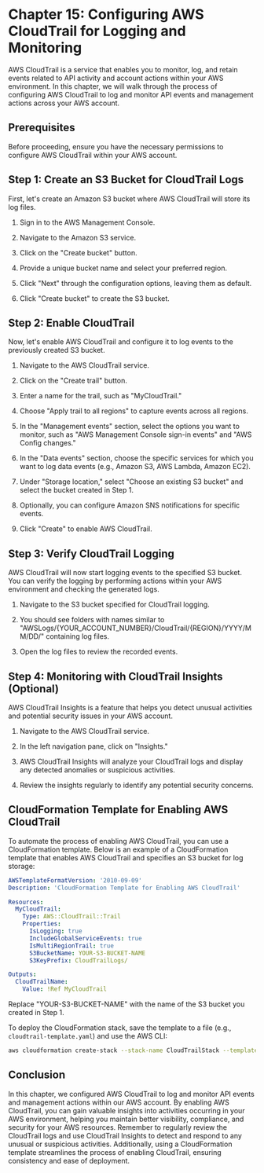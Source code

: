 # Chapter 15: Configuring AWS CloudTrail for Logging and Monitoring

AWS CloudTrail is a service that enables you to monitor, log, and retain events related to API activity and account actions within your AWS environment. In this chapter, we will walk through the process of configuring AWS CloudTrail to log and monitor API events and management actions across your AWS account.

## Prerequisites

Before proceeding, ensure you have the necessary permissions to configure AWS CloudTrail within your AWS account.

## Step 1: Create an S3 Bucket for CloudTrail Logs

First, let's create an Amazon S3 bucket where AWS CloudTrail will store its log files.

1. Sign in to the AWS Management Console.

2. Navigate to the Amazon S3 service.

3. Click on the "Create bucket" button.

4. Provide a unique bucket name and select your preferred region.

5. Click "Next" through the configuration options, leaving them as default.

6. Click "Create bucket" to create the S3 bucket.

## Step 2: Enable CloudTrail

Now, let's enable AWS CloudTrail and configure it to log events to the previously created S3 bucket.

1. Navigate to the AWS CloudTrail service.

2. Click on the "Create trail" button.

3. Enter a name for the trail, such as "MyCloudTrail."

4. Choose "Apply trail to all regions" to capture events across all regions.

5. In the "Management events" section, select the options you want to monitor, such as "AWS Management Console sign-in events" and "AWS Config changes."

6. In the "Data events" section, choose the specific services for which you want to log data events (e.g., Amazon S3, AWS Lambda, Amazon EC2).

7. Under "Storage location," select "Choose an existing S3 bucket" and select the bucket created in Step 1.

8. Optionally, you can configure Amazon SNS notifications for specific events.

9. Click "Create" to enable AWS CloudTrail.

## Step 3: Verify CloudTrail Logging

AWS CloudTrail will now start logging events to the specified S3 bucket. You can verify the logging by performing actions within your AWS environment and checking the generated logs.

1. Navigate to the S3 bucket specified for CloudTrail logging.

2. You should see folders with names similar to "AWSLogs/{YOUR_ACCOUNT_NUMBER}/CloudTrail/{REGION}/YYYY/MM/DD/" containing log files.

3. Open the log files to review the recorded events.

## Step 4: Monitoring with CloudTrail Insights (Optional)

AWS CloudTrail Insights is a feature that helps you detect unusual activities and potential security issues in your AWS account.

1. Navigate to the AWS CloudTrail service.

2. In the left navigation pane, click on "Insights."

3. AWS CloudTrail Insights will analyze your CloudTrail logs and display any detected anomalies or suspicious activities.

4. Review the insights regularly to identify any potential security concerns.

## CloudFormation Template for Enabling AWS CloudTrail

To automate the process of enabling AWS CloudTrail, you can use a CloudFormation template. Below is an example of a CloudFormation template that enables AWS CloudTrail and specifies an S3 bucket for log storage:

```yaml
AWSTemplateFormatVersion: '2010-09-09'
Description: 'CloudFormation Template for Enabling AWS CloudTrail'

Resources:
  MyCloudTrail:
    Type: AWS::CloudTrail::Trail
    Properties:
      IsLogging: true
      IncludeGlobalServiceEvents: true
      IsMultiRegionTrail: true
      S3BucketName: YOUR-S3-BUCKET-NAME
      S3KeyPrefix: CloudTrailLogs/

Outputs:
  CloudTrailName:
    Value: !Ref MyCloudTrail
```

Replace "YOUR-S3-BUCKET-NAME" with the name of the S3 bucket you created in Step 1.

To deploy the CloudFormation stack, save the template to a file (e.g., `cloudtrail-template.yaml`) and use the AWS CLI:

```bash
aws cloudformation create-stack --stack-name CloudTrailStack --template-body file://cloudtrail-template.yaml
```

## Conclusion

In this chapter, we configured AWS CloudTrail to log and monitor API events and management actions within our AWS account. By enabling AWS CloudTrail, you can gain valuable insights into activities occurring in your AWS environment, helping you maintain better visibility, compliance, and security for your AWS resources. Remember to regularly review the CloudTrail logs and use CloudTrail Insights to detect and respond to any unusual or suspicious activities. Additionally, using a CloudFormation template streamlines the process of enabling CloudTrail, ensuring consistency and ease of deployment.